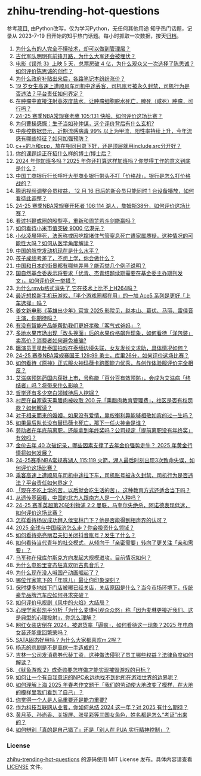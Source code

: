 # zhihu-trending-hot-questions
参考[项目](https://github.com/justjavac/zhihu-trending-hot-questions), 由Python改写，仅为学习Python，无任何其他用途
知乎热门话题，记录从 2023-7-19
日开始的知乎热门话题。每小时抓取一次数据，按天[归档](./data)。
<!-- BEGIN -->
<!-- 最后更新时间 2025-01-06 06:32:11.608012 -->
1. [为什么有的人完全不懂技术，却可以做到管理层？](https://www.zhihu.com/question/8128102555)
1. [古代军队明明有前锋开路，为什么大军还会被埋伏？](https://www.zhihu.com/question/5313722150)
1. [电影《误杀 3》上映 5 天，总票房破 4 亿，为什么观众又一次选择了陈思诚？如何评价陈思诚的创作？](https://www.zhihu.com/question/8366004057)
1. [为什么政府补贴出来后，各路笔记本纷纷涨价？](https://www.zhihu.com/question/769490415)
1. [19 岁女生高速上遭顺风车司机中途丢客，司机账号被永久封禁，司机行为是否违法？平台责任如何界定？](https://www.zhihu.com/question/8790291315)
1. [在肿瘤中直接注射高浓度盐水，让肿瘤细胞脱水死亡，腌死（咸死）肿瘤，可行吗？](https://www.zhihu.com/question/7843934510)
1. [24-25 赛季NBA常规赛老鹰 105:131 快船，如何评价这场比赛？](https://www.zhihu.com/question/8766560811)
1. [为何曹操感慨：生子当如孙仲谋，这个评价背后有什么玄机?](https://www.zhihu.com/question/8386723560)
1. [中疾控数据显示，近期流感病毒 99% 以上为甲流，阳性率持续上升，今年流感有哪些特征？如何加强预防？](https://www.zhihu.com/question/8681184879)
1. [c++的.h和cpp，放在相同目录下好，还是顶层就用include,src分开好？](https://www.zhihu.com/question/8622503673)
1. [你的课题组正在招什么样的博士/博士后？](https://www.zhihu.com/question/618395917)
1. [2024 年你加班多吗？2025 年你还打算这样加班吗？你觉得工作的意义到底是什么？](https://www.zhihu.com/question/7011041849)
1. [中国工商银行行长呼吁大型商业银行带头不打「价格战」，银行是怎么打价格战的？](https://www.zhihu.com/question/8787635435)
1. [腾讯视频调整会员权益， 12 月 16 日后的新会员只能同时 1 台设备播放，如何看待此调整？](https://www.zhihu.com/question/6454642246)
1. [24-25 赛季NBA常规赛开拓者 106:114 湖人，詹姆斯38分，如何评价这场比赛？](https://www.zhihu.com/question/8589759915)
1. [看过抖鞭成圈的殷梨亭，重新和周芷若斗剑能赢吗？](https://www.zhihu.com/question/8551390077)
1. [如何看待小米市值突破 9000 亿港元？](https://www.zhihu.com/question/8593409272)
1. [小伙凌晨猝死，法医称或因吃撑堵住气管窒息死亡遭家属质疑，这种情况的可能性大吗？如何从医学角度解读？](https://www.zhihu.com/question/8678083880)
1. [中国的航空发动机现在是什么水平？](https://www.zhihu.com/question/23372516)
1. [孩子成绩考差了，不想上学，你会做什么？](https://www.zhihu.com/question/8594400783)
1. [中国和日本的街景都有哪些差异？能否举几个例子说明？](https://www.zhihu.com/question/473244368)
1. [国自然基金委表示将要求「优青、杰青结题续期需要在基金委主办期刊发文」，如何评价这一举措？](https://www.zhihu.com/question/8504043031)
1. [为什么rmvb格式消失了,它在技术上比不上H264吗？](https://www.zhihu.com/question/779011748)
1. [最近想换新手机玩游戏，「半个游戏圈都在用」的一加 Ace5 系列是更好「上车选择」吗？](https://www.zhihu.com/question/8529262300)
1. [姜文新电影《英雄出少年》官宣 2025 影院见，赵本山、葛优、马丽、雷佳音主演，你期待吗？](https://www.zhihu.com/question/8837418300)
1. [有没有智能产品能帮助我们更好孝敬「客气式爸妈」？](https://www.zhihu.com/question/8586804800)
1. [多地水果市场出现「改头换面」后的水果价格飙升现象，如何看待「洋包装」卖高价？消费者如何避免被骗?](https://www.zhihu.com/question/8760158046)
1. [曝演员王星赴泰国拍戏在泰缅边境失联，女友发长文求助，具体情况如何？](https://www.zhihu.com/question/8838029844)
1. [24-25 赛季NBA常规赛国王 129:99 勇士，库里26分，如何评价这场比赛？](https://www.zhihu.com/question/8840367295)
1. [如何看待《原神》正式服火神玛薇卡跑图能力优秀，与创作体验服评价完全相反？](https://www.zhihu.com/question/8651452635)
1. [艾滋病预防药国内获批上市，号称能「百分百有效预防」，会成为艾滋病「终结者」吗？将带来什么影响？](https://www.zhihu.com/question/8701205439)
1. [哲学还有多少空白领域待后人挖掘？](https://www.zhihu.com/question/7807220345)
1. [村民在自家露天熏腊肉被收取 200 元「熏腊肉教育管理费」，社区是否有权罚款？如何解读？](https://www.zhihu.com/question/8711895080)
1. [对于相亲而来的婚姻，如果没有爱情，靠权衡利弊能够相敬如宾的过一生吗？](https://www.zhihu.com/question/8719836207)
1. [如果最后队长没有替玛薇卡死亡，那下一任火神会是谁？](https://www.zhihu.com/question/8698418375)
1. [劳动者在年底前离职，还能拿到年终奖吗？公司规定「提前离职没有年终奖」有效吗？](https://www.zhihu.com/question/8502271540)
1. [金价去年 40 次破纪录，哪些因素支撑了去年金价强势走牛？ 2025 年黄金行情将如何发展？](https://www.zhihu.com/question/8518972546)
1. [24-25赛季NBA常规赛湖人 115:119 火箭，湖人最后时刻出现3次致命失误，如何评价这场比赛？](https://www.zhihu.com/question/8836335676)
1. [乘客高速上遭顺风车司机中途拉下车，司机账号被永久封禁，司机行为是否违法？平台责任如何界定？](https://www.zhihu.com/question/8790291315)
1. [「现在不吃上学的苦，以后就会吃生活的苦」，这种教育方式还适合当下吗？](https://www.zhihu.com/question/5775498411)
1. [从遗传基因看，中国的北方人跟南方人是一个人种吗？](https://www.zhihu.com/question/608138065)
1. [24-25 赛季英超第20轮利物浦 2:2 曼联，马奎尔失绝杀，阿诺德表现低迷，如何评价这场比赛？](https://www.zhihu.com/question/8814436108)
1. [怎样看待杨议成功拜入侯宝林门下？他是否能得到相声界的认可？](https://www.zhihu.com/question/8650165324)
1. [2025 全球与中国经济怎么走？你会投资什么领域？](https://www.zhihu.com/question/8507460764)
1. [如何看待亮亮丽君夫妇关闭抖音账号？发生了什么？](https://www.zhihu.com/question/8770865017)
1. [如何看待当代青年的社交模式，从倾向于「亲密需要」转向了更关注「亲和需要」？](https://www.zhihu.com/question/8001739150)
1. [乌军称在俄库尔斯克方向发起大规模进攻，目前情况如何？](https://www.zhihu.com/question/8787747274)
1. [为什么电影里变态狂喜欢听古典音乐？](https://www.zhihu.com/question/8170234058)
1. [为什么现在没人喊国产动画崛起了？](https://www.zhihu.com/question/7015911756)
1. [哪位作家笔下的「年味儿」最让你印象深刻？](https://www.zhihu.com/question/7733968524)
1. [保时捷多地线下门店被曝已经关店，关店原因是什么？当今市场环境下，传统豪华品牌汽车应如何寻求突破？](https://www.zhihu.com/question/8761843475)
1. [如何评价电视剧《风中的火焰》大结局？](https://www.zhihu.com/question/8802355026)
1. [心理学家彭凯平分析「为什么麦琳引观众众怒」称「因为麦琳更接近我们、这是典型的心理投射」，你怎么理解？](https://www.zhihu.com/question/8509048119)
1. [网红女装店倒在 2024，被退货率「逼疯」，如何看待这一现象？2025 年电商女装还能重回繁荣吗？](https://www.zhihu.com/question/8533458471)
1. [SATA固态好用吗？为什么大家都喜欢m.2呢？](https://www.zhihu.com/question/8679272550)
1. [杨志的悲剧是不是高俅一手造成的？](https://www.zhihu.com/question/654457424)
1. [吉林一公司发消费券代替工资，这种做法侵犯了员工哪些权益？法律角度如何解读？](https://www.zhihu.com/question/8801779012)
1. [《鱿鱼游戏 2》成奇勋要怎样做才能实现摧毁游戏的目标？](https://www.zhihu.com/question/8132074520)
1. [如何让一个有自我意识的NPC永远也找不到他所在游戏世界的边界呢？](https://www.zhihu.com/question/7701775321)
1. [如何理解上海 2025 年春考作文题干「我们的劳动使大地改变了模样，在大地的模样里我们看到了自己」？](https://www.zhihu.com/question/8684285242)
1. [你觉得一个人是人品重要还是能力重要?](https://www.zhihu.com/question/6996962801)
1. [作为科技互联网从业者，你如何总结 2024 这一年？对 2025 有什么期待？](https://www.zhihu.com/question/8176427922)
1. [黄月英、孙尚香、关银屏、张星彩等三国女角色，姓名都是怎么“考证”出来的？](https://www.zhihu.com/question/656617155)
1. [如何辨别「真的是自己错了」还是「别人在 PUA 实行精神控制」？](https://www.zhihu.com/question/8351182516)
<!-- END -->
### License
[zhihu-trending-hot-questions](https://github.com/yaogengzhu/zhihu-trending-hot-questions)
的源码使用 MIT License 发布。具体内容请查看 [LICENSE](./LICENSE) 文件。
